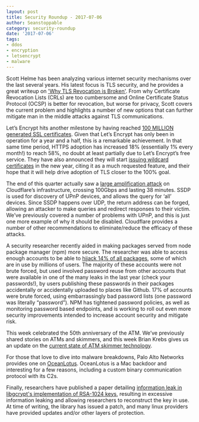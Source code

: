 ```yaml
---
layout: post
title: Security Roundup - 2017-07-06
author: Seanstoppable
category: security-roundup
date: '2017-07-06'
tags:
- ddos
- encryption
- letsencrypt
- malware
---
```


Scott Helme has been analyzing various internet security mechanisms over the
last several years. His latest focus is TLS security, and he provides a great
writeup on ['Why TLS Revocation is
Broken'](https://scotthelme.co.uk/revocation-is-broken/). From why Certificate
Revocation Lists (CRLs) are too cumbersome and Online Certificate Status
Protocol (OCSP) is better for revocation, but worse for privacy, Scott covers
the current problem and highlights a number of new options that can further
mitigate man in the middle attacks against TLS communications.

Let’s Encrypt hits another milestone by having reached [100 MILLION generated
SSL
certificates](https://letsencrypt.org/2017/06/28/hundred-million-certs.html).
Given that Let’s Encrypt has only been in operation for a year and a half, this
is a remarkable achievement. In that same time period, HTTPS adoption has
increased 18% (essentially 1% every month!) to reach 58%, no doubt at least
partially due to Let’s Encrypt’s free service. They have also announced they
will start [issuing wildcard
certificates](https://letsencrypt.org//2017/07/06/wildcard-certificates-coming-jan-2018.ht)
in the new year, citing it as a much requested feature, and their hope that it
will help drive adoption of TLS closer to the 100% goal.

The end of this quarter actually saw a [large amplification
attack](https://blog.cloudflare.com/ssdp-100gbps/) on Cloudflare’s
infrastructure, crossing 100Gbps and lasting 38 minutes. SSDP is used for
discovery of UPnP devices, and allows the query for ‘all’ devices.  Since SSDP
happens over UDP, the return address can be forged, allowing an attacker to make
queries and redirect responses to their victim. We’ve previously covered a
number of problems with UPnP, and this is just one more example of why it should
be disabled. Cloudflare provides a number of other recommendations to
eliminate/reduce the efficacy of these attacks.

A security researcher recently aided in making packages served from node package
manager (npm) more secure. The researcher was able to access enough accounts to
be able to [hijack 14% of all
packages](https://github.com/ChALkeR/notes/blob/master/Gathering-weak-npm-credentials.md),
some of which are in use by millions of users. The majority of these accounts
were not brute forced, but used involved password reuse from other accounts that
were available in one of the many leaks in the last year (check your
passwords!), by users publishing these passwords in their packages accidentally
or accidentally uploaded to places like Github. 17% of accounts were brute
forced, using embarrassingly bad password lists (one password was literally
“password”). NPM has tightened password policies, as well as monitoring password
based endpoints, and is working to roll out even more security improvements
intended to increase account security and mitigate risk.

This week celebrated the 50th anniversary of the ATM. We’ve previously shared
stories on ATMs and skimmers, and this week Brian Krebs gives us an update on
the [current state of ATM skimmer
technology](https://krebsonsecurity.com/2017/06/so-you-think-you-can-spot-a-skimmer/).

For those that love to dive into malware breakdowns, Palo Alto Networks provides
one on
[OceanLotus](https://researchcenter.paloaltonetworks.com/2017/06/unit42-new-improved-macos-backdoor-oceanlotus/).
OceanLotus is a Mac backdoor and interesting for a few reasons, including a
custom binary communication protocol with its C2s.

Finally, researchers have published a paper detailing [information leak in
libgcrypt's implementation of RSA-1024
keys](https://threatpost.com/libgcrypt-sliding-right-attack-allows-recovery-of-rsa-1024-keys/126675/),
resulting in excessive information leaking and allowing researchers to
reconstruct the key in use. At time of writing, the library has issued a patch,
and many linux providers have provided updates and/or other layers of
protection.

